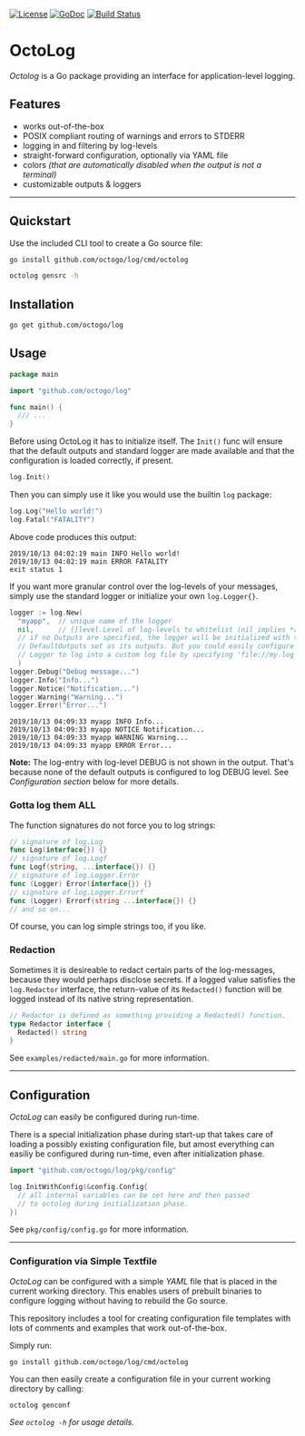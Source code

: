 [![License](https://img.shields.io/badge/License-BSD%203--Clause-blue.svg)](https://opensource.org/licenses/BSD-3-Clause)
[![GoDoc](https://godoc.org/github.com/octogo/logrouter?status.svg)](https://godoc.org/github.com/octogo/log)
[![Build Status](https://travis-ci.org/octogo/logrouter.svg?branch=master)](https://travis-ci.org/octogo/log) 

# OctoLog

*Octolog* is a Go package providing an interface for
application-level logging.

## Features

- works out-of-the-box
- POSIX compliant routing of warnings and errors to STDERR
- logging in and filtering by log-levels
- straight-forward configuration, optionally via YAML file
- colors *(that are automatically disabled when the output is not a
  terminal)*
- customizable outputs & loggers

----

## Quickstart

Use the included CLI tool to create a Go source file:

```bash
go install github.com/octogo/log/cmd/octolog

octolog gensrc -h
```

## Installation

```bash
go get github.com/octogo/log
```

## Usage

```go
package main

import "github.com/octogo/log"

func main() {
  /// ...
}
```

Before using OctoLog it has to initialize itself. The `Init()` func
will ensure that the default outputs and standard logger are made
available and that the configuration is loaded correctly, if present.

```go
log.Init()
```

Then you can simply use it like you would use the builtin `log`
package:

```go
log.Log("Hello world!")
log.Fatal("FATALITY")
```

Above code produces this output:

```text
2019/10/13 04:02:19 main INFO Hello world!
2019/10/13 04:02:19 main ERROR FATALITY
exit status 1
```

If you want more granular control over the log-levels of your messages, simply
use the standard logger or initialize your own `log.Logger{}`.

```go
logger := log.New(
  "myapp",  // unique name of the logger
  nil,      // []level.Level of log-levels to whitelist (nil implies *all*)
  // if no Outputs are specified, the logger will be initialized with the
  // DefaultOutputs set as its outputs. But you could easily configure the
  // Logger to log into a custom log file by specifying 'file://my.log' here.
  )
logger.Debug("Debug message...")
logger.Info("Info...")
logger.Notice("Notification...")
logger.Warning("Warning...")
logger.Error("Error...")
```

```stdout
2019/10/13 04:09:33 myapp INFO Info...
2019/10/13 04:09:33 myapp NOTICE Notification...
2019/10/13 04:09:33 myapp WARNING Warning...
2019/10/13 04:09:33 myapp ERROR Error...
```

**Note:**
The log-entry with log-level DEBUG is not shown in the output. That's
because none of the default outputs is configured to log DEBUG level.
See *Configuration section* below for more details.

### Gotta log them ALL

The function signatures do not force you to log strings:

```go
// signature of log.Log
func Log(interface{}) {}
// signature of log.Logf
func Logf(string, ...interface{}) {}
// signature of log.Logger.Error
func (Logger) Error(interface{}) {}
// signature of log.Logger.Errorf
func (Logger) Errorf(string ...interface{}) {}
// and so on...
```

Of course, you can log simple strings too, if you like.

### Redaction

Sometimes it is desireable to redact certain parts of the log-messages,
because they would perhaps disclose secrets.
If a logged value satisfies the `log.Redactor` interface, the
return-value of its `Redacted()` function will be logged instead of its native
string representation.

```go
// Redactor is defined as something providing a Redacted() function.
type Redactor interface {
  Redacted() string
}
```

See `examples/redacted/main.go` for more information.

----

## Configuration

*OctoLog* can easily be configured during run-time.

There is a special initialization phase during start-up that takes care of
loading a possibly existing configuration file, but amost everything can
easiliy be configured during run-time, even after initialization phase.

```go
import "github.com/octogo/log/pkg/config"

log.InitWithConfig(&config.Config{
  // all internal variables can be set here and then passed
  // to octolog during initialization phase.
})
```

See `pkg/config/config.go` for more information.

----

### Configuration via Simple Textfile

*OctoLog* can be configured with a simple *YAML* file that is placed
in the current working directory. This enables users of prebuilt binaries
to configure logging without having to rebuild the Go source.

This repository includes a tool for creating configuration file templates with
lots of comments and examples that work out-of-the-box.

Simply run:

```text
go install github.com/octogo/log/cmd/octolog
```

You can then easily create a configuration file in your current
working directory by calling:

```
octolog genconf
```

*See `octolog -h` for usage details.*
